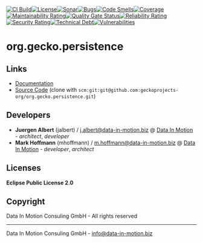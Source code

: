 [![CI Build](https://github.com/geckoprojects-org/org.gecko.persistence/actions/workflows/build.yml/badge.svg)](https://github.com/geckoprojects-org/org.gecko.persistence/actions/workflows/build.yml)[![License](https://github.com/geckoprojects-org/org.gecko.persistence/actions/workflows/license.yml/badge.svg)](https://github.com/geckoprojects-org/org.gecko.persistence/actions/workflows/license.yml )[![Sonar](https://github.com/geckoprojects-org/org.gecko.persistence/actions/workflows/sonar.yml/badge.svg)](https://github.com/geckoprojects-org/org.gecko.persistence/actions/workflows/sonar.yml )[![Bugs](https://sonarcloud.io/api/project_badges/measure?project=geckoprojects-org_org.gecko.persistence&metric=bugs)](https://sonarcloud.io/dashboard?id=geckoprojects-org_org.gecko.persistence)[![Code Smells](https://sonarcloud.io/api/project_badges/measure?project=geckoprojects-org_org.gecko.persistence&metric=code_smells)](https://sonarcloud.io/dashboard?id=geckoprojects-org_org.gecko.persistence)[![Coverage](https://sonarcloud.io/api/project_badges/measure?project=geckoprojects-org_org.gecko.persistence&metric=coverage)](https://sonarcloud.io/dashboard?id=geckoprojects-org_org.gecko.persistence)[![Maintainability Rating](https://sonarcloud.io/api/project_badges/measure?project=geckoprojects-org_org.gecko.persistence&metric=sqale_rating)](https://sonarcloud.io/dashboard?id=geckoprojects-org_org.gecko.persistence)[![Quality Gate Status](https://sonarcloud.io/api/project_badges/measure?project=geckoprojects-org_org.gecko.persistence&metric=alert_status)](https://sonarcloud.io/dashboard?id=geckoprojects-org_org.gecko.persistence)[![Reliability Rating](https://sonarcloud.io/api/project_badges/measure?project=geckoprojects-org_org.gecko.persistence&metric=reliability_rating)](https://sonarcloud.io/dashboard?id=geckoprojects-org_org.gecko.persistence)[![Security Rating](https://sonarcloud.io/api/project_badges/measure?project=geckoprojects-org_org.gecko.persistence&metric=security_rating)](https://sonarcloud.io/dashboard?id=geckoprojects-org_org.gecko.persistence)[![Technical Debt](https://sonarcloud.io/api/project_badges/measure?project=geckoprojects-org_org.gecko.persistence&metric=sqale_index)](https://sonarcloud.io/dashboard?id=geckoprojects-org_org.gecko.persistence)[![Vulnerabilities](https://sonarcloud.io/api/project_badges/measure?project=geckoprojects-org_org.gecko.persistence&metric=vulnerabilities)](https://sonarcloud.io/dashboard?id=geckoprojects-org_org.gecko.persistence)

# org.gecko.persistence

## Links

* [Documentation](https://github.com/geckoprojects-org/org.gecko.persistence)
* [Source Code](https://github.com/geckoprojects-org/org.gecko.persistence) (clone with `scm:git:git@github.com:geckoprojects-org/org.gecko.persistence.git`)


## Developers

* **Juergen Albert** (jalbert) / [j.albert@data-in-motion.biz](mailto:j.albert@data-in-motion.biz) @ [Data In Motion](https://www.datainmotion.de) - *architect*, *developer*
* **Mark Hoffmann** (mhoffmann) / [m.hoffmann@data-in-motion.biz](mailto:m.hoffmann@data-in-motion.biz) @ [Data In Motion](https://www.datainmotion.de) - *developer*, *architect*

## Licenses

**Eclipse Public License 2.0**

## Copyright

Data In Motion Consuling GmbH - All rights reserved

---
Data In Motion Consuling GmbH - [info@data-in-motion.biz](mailto:info@data-in-motion.biz)
